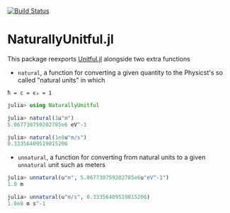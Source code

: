 [![Build Status](https://travis-ci.com/MasonProtter/NaturallyUnitful.jl.svg?branch=master)](https://travis-ci.com/MasonProtter/NaturallyUnitful.jl)

# NaturallyUnitful.jl

This package reexports [Unitful.jl](https://github.com/ajkeller34/Unitful.jl) alongside two extra functions
 * `natural`, a function for converting a given quantity to the Physicst's so called "natural units" in which 
 
 `ħ = c = ϵ₀ = 1`
```julia
julia> using NaturallyUnitful

julia> natural(1u"m")
5.067730759202785e6 eV^-1

julia> natural(1e8u"m/s")
0.33356409519815206
```
 * `unnatural`, a function for converting from natural units to a given `unnatural` unit such as meters
 ```julia
 julia> unnatural(u"m", 5.067730759202785e6u"eV^-1")
1.0 m

julia> unnatural(u"m/s", 0.33356409519815206)
1.0e8 m s^-1
 ```
